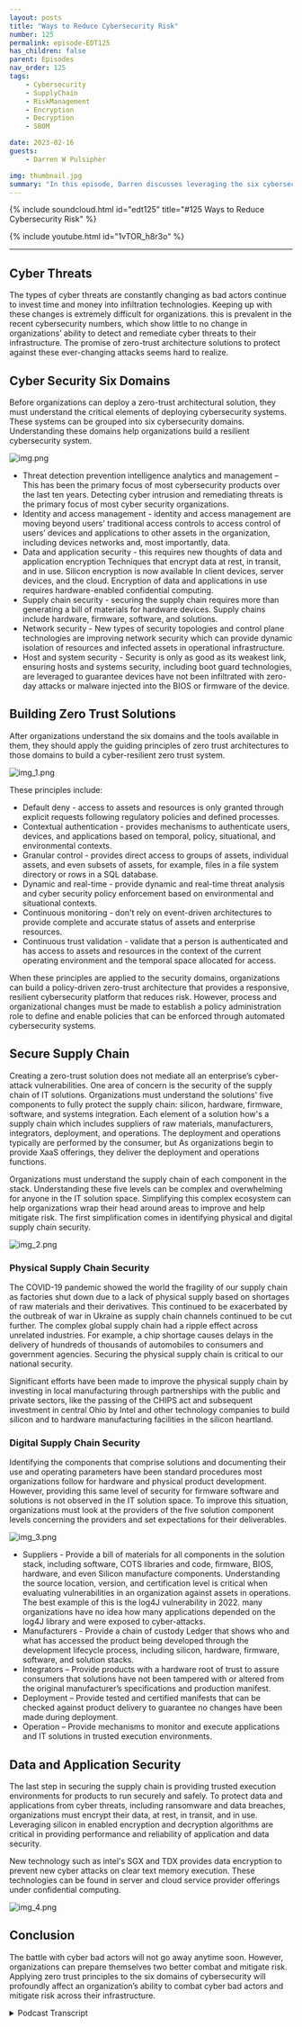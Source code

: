 ```yaml
---
layout: posts
title: "Ways to Reduce Cybersecurity Risk"
number: 125
permalink: episode-EDT125
has_children: false
parent: Episodes
nav_order: 125
tags:
    - Cybersecurity
    - SupplyChain
    - RiskManagement
    - Encryption
    - Decryption
    - SBOM

date: 2023-02-16
guests:
    - Darren W Pulsipher

img: thumbnail.jpg
summary: "In this episode, Darren discusses leveraging the six cybersecurity domains to develop a Zero Trust Architecture to protect your resources, data, and critical infrastructure."
---
```


{% include soundcloud.html id="edt125" title="#125 Ways to Reduce Cybersecurity Risk" %}

{% include youtube.html id="1vTOR_h8r3o" %}

---

## Cyber Threats

The types of cyber threats are constantly changing as bad actors continue to invest time and money into infiltration technologies. Keeping up with these changes is extremely difficult for organizations. this is prevalent in the recent cybersecurity numbers, which show little to no change in organizations’ ability to detect and remediate cyber threats to their infrastructure. The promise of zero-trust architecture solutions to protect against these ever-changing attacks seems hard to realize.

## Cyber Security Six Domains

Before organizations can deploy a zero-trust architectural solution, they must understand the critical elements of deploying cybersecurity systems. These systems can be grouped into six cybersecurity domains. Understanding these domains help organizations build a resilient cybersecurity system.

![img.png](img.png)

* Threat detection prevention intelligence analytics and management – This has been the primary focus of most cybersecurity products over the last ten years. Detecting cyber intrusion and remediating threats is the primary focus of most cyber security organizations.
* Identity and access management - identity and access management are moving beyond users' traditional access controls to access control of users’ devices and applications to other assets in the organization, including devices networks and, most importantly, data.
* Data and application security - this requires new thoughts of data and application encryption Techniques that encrypt data at rest, in transit, and in use. Silicon encryption is now available In client devices, server devices, and the cloud. Encryption of data and applications in use requires hardware-enabled confidential computing.
* Supply chain security - securing the supply chain requires more than generating a bill of materials for hardware devices. Supply chains include hardware, firmware, software, and solutions.
* Network security - New types of security topologies and control plane technologies are improving network security which can provide dynamic isolation of resources and infected assets in operational infrastructure.
* Host and system security - Security is only as good as its weakest link, ensuring hosts and systems security, including boot guard technologies, are leveraged to guarantee devices have not been infiltrated with zero-day attacks or malware injected into the BIOS or firmware of the device.

## Building Zero Trust Solutions

After organizations understand the six domains and the tools available in them, they should apply the guiding principles of zero trust architectures to those domains to build a cyber-resilient zero trust system. 

 ![img_1.png](img_1.png)

These principles include:

* Default deny - access to assets and resources is only granted through explicit requests following regulatory policies and defined processes.
* Contextual authentication - provides mechanisms to authenticate users, devices, and applications based on temporal, policy, situational, and environmental contexts.
* Granular control - provides direct access to groups of assets, individual assets, and even subsets of assets, for example, files in a file system directory or rows in a SQL database.
* Dynamic and real-time - provide dynamic and real-time threat analysis and cyber security policy enforcement based on environmental and situational contexts.
* Continuous monitoring - don't rely on event-driven architectures to provide complete and accurate status of assets and enterprise resources.
* Continuous trust validation - validate that a person is authenticated and has access to assets and resources in the context of the current operating environment and the temporal space allocated for access.

When these principles are applied to the security domains, organizations can build a policy-driven zero-trust architecture that provides a responsive, resilient cybersecurity platform that reduces risk. However, process and organizational changes must be made to establish a policy administration role to define and enable policies that can be enforced through automated cybersecurity systems.

## Secure Supply Chain

Creating a zero-trust solution does not mediate all an enterprise’s cyber-attack vulnerabilities. One area of concern is the security of the supply chain of IT solutions. Organizations must understand the solutions' five components to fully protect the supply chain: silicon, hardware, firmware, software, and systems integration. Each element of a solution how's a supply chain which includes suppliers of raw materials, manufacturers, integrators, deployment, and operations. The deployment and operations typically are performed by the consumer, but As organizations begin to provide XaaS offerings, they deliver the deployment and operations functions.

Organizations must understand the supply chain of each component in the stack. Understanding these five levels can be complex and overwhelming for anyone in the IT solution space. Simplifying this complex ecosystem can help organizations wrap their head around areas to improve and help mitigate risk. The first simplification comes in identifying physical and digital supply chain security.

![img_2.png](img_2.png)

### Physical Supply Chain Security

The COVID-19 pandemic showed the world the fragility of our supply chain as factories shut down due to a lack of physical supply based on shortages of raw materials and their derivatives. This continued to be exacerbated by the outbreak of war in Ukraine as supply chain channels continued to be cut further. The complex global supply chain had a ripple effect across unrelated industries. For example, a chip shortage causes delays in the delivery of hundreds of thousands of automobiles to consumers and government agencies. Securing the physical supply chain is critical to our national security.

Significant efforts have been made to improve the physical supply chain by investing in local manufacturing through partnerships with the public and private sectors, like the passing of the CHIPS act and subsequent investment in central Ohio by Intel and other technology companies to build silicon and to hardware manufacturing facilities in the silicon heartland.

### Digital Supply Chain Security

Identifying the components that comprise solutions and documenting their use and operating parameters have been standard procedures most organizations follow for hardware and physical product development. However, providing this same level of security for firmware software and solutions is not observed in the IT solution space. To improve this situation, organizations must look at the providers of the five solution component levels concerning the providers and set expectations for their deliverables.

![img_3.png](img_3.png)

* Suppliers - Provide a bill of materials for all components in the solution stack, including software, COTS libraries and code, firmware, BIOS, hardware, and even Silicon manufacture components. Understanding the source location, version, and certification level is critical when evaluating vulnerabilities in an organization against assets in operations. The best example of this is the log4J vulnerability in 2022. many organizations have no idea how many applications depended on the log4J library and were exposed to cyber-attacks.
* Manufacturers - Provide a chain of custody Ledger that shows who and what has accessed the product being developed through the development lifecycle process, including silicon, hardware, firmware, software, and solution stacks.
* Integrators – Provide products with a hardware root of trust to assure consumers that solutions have not been tampered with or altered from the original manufacturer’s specifications and production manifest.
* Deployment – Provide tested and certified manifests that can be checked against product delivery to guarantee no changes have been made during deployment.
* Operation – Provide mechanisms to monitor and execute applications and IT solutions in trusted execution environments.

## Data and Application Security

The last step in securing the supply chain is providing trusted execution environments for products to run securely and safely. To protect data and applications from cyber threats, including ransomware and data breaches, organizations must encrypt their data, at rest, in transit, and in use. Leveraging silicon in enabled encryption and decryption algorithms are critical in providing performance and reliability of application and data security.

New technology such as intel's SGX and TDX provides data encryption to prevent new cyber attacks on clear text memory execution. These technologies can be found in server and cloud service provider offerings under confidential computing.

![img_4.png](img_4.png)
 
## Conclusion

The battle with cyber bad actors will not go away anytime soon. However, organizations can prepare themselves two better combat and mitigate risk. Applying zero trust principles to the six domains of cybersecurity will profoundly affect an organization’s ability to combat cyber bad actors and mitigate risk across their infrastructure.


<details>
<summary> Podcast Transcript </summary>

<p>﻿1</p>
<p>Hello, this is Darren</p>
<p>Pulsipher, chief solution,architect of public sector at Intel.</p>
<p>And welcome to Embracing</p>
<p>Digital Transformation,where we investigate effective change,leveraging people processand technology.</p>
<p>On today's episode,the state of the Cyber threat Waysto reduce and address risk.</p>
<p>Today on the show, it's just me.</p>
<p>I'm going to talk a little bitabout the state of the cybersecurity todayand threats that are going on and waysthat we can help reduce thoseby looking at the sixdomains of cybersecurity,which we've talkedabout on the show before.</p>
<p>So you can check out the other episodes,just type in cybersecurityor six domains and and you'll find outthe other episodes on this.</p>
<p>But I want to give a little bit of updateand focus a little bit moretoday on the secure supplychain and application and datasecurity.</p>
<p>So let's dive right in.</p>
<p>First off, let's take a lookat the state of things today.</p>
<p>Cyber threats with the warbetween Russia and Ukraine, we've seena major increase, about 300% increasein nation state attackson soft targets in the United Statesand in Western Europe.</p>
<p>And we're also seeingthat trickle down into non nationstate attacks as well as cyber bad actorsare starting to feel more empoweredand they're they're starting to attacktargetsthat before have been kind of ignored,including a lot of targetsin the critical infrastructuresector, which includesenergy, water treatment,oil and gas refinery, health careand the list goes on and on.</p>
<p>CISA has 16 sectorsthat they've identified as criticalinfrastructure, and we're doing our bestto shore those up.</p>
<p>But today,they currently are a soft target.</p>
<p>So we got towe got to take a look at what we can doin those areas to help improve things.</p>
<p>But we've had some major attacksover this last yearthat have caused substantial financialand in some cases physicalharm to individuals and to infrastructure.</p>
<p>In fact,last year it's predictedthat data breaches have cost about $5.2trillionglobally and have exposed 22.1 billiondata records in the history of uscollecting dataaround cyber attacks and databreaches on average.</p>
<p>Most enterprises are trying to combat thisby using severaldifferent security products,and on average,most organizations are using aroundto secure their networks,which I think is interestingbecause in some respects,increasing the number of security productsincreasesthe threat attack surface.</p>
<p>So it's an interesting dilemmathat you have.</p>
<p>One of the best quotes that I've heardis in Information</p>
<p>Security by Bruce Schneier,</p>
<p>Complexity is the worst enemy of security,and I totally agree with that.</p>
<p>The more complex your systems are,there's bound to be more gaps involved.</p>
<p>All right.</p>
<p>So we've got to figure out ways toto combatthis in a in a in a better way.</p>
<p>And frankly, we're not doing very well.</p>
<p>If we take a look at the statisticson how long it takesto identify an attack and how longit takes to contain the attack,we haven't really seen any improvementover the lasteight years or so.</p>
<p>So from 2016 until now,it takes around 70 days to oncewe've detected an attack,an infiltration,it takes about 70 days to contain it.</p>
<p>That's that's over two months.</p>
<p>That's a long time.</p>
<p>But it's even worse when you look athow long it takes to actually identifythat you've been infiltrated,which is up to around 200, a little overmuch in the last eight years.</p>
<p>A little bit of ebband flow have happened, but the cost,the cost of a data breach has gone updramatically.</p>
<p>A data breach on averagenow is costing about 10% more or 4.4$4.35 million per data breach.</p>
<p>That's quite substantial.</p>
<p>So we got to do something about this asand this isthis is kind of a game for a catand mouse game for a lot of people.</p>
<p>It's a battle for sure.</p>
<p>So as we increase our ability to defendthe bad actors, increase their ability toattack, in fact,the attacks are evolving very quickly nowand we're starting to see more attacksspecifically in five different areas.</p>
<p>Ransomware attacks are becomingmore prevalent and they're not.</p>
<p>And this is interestingabout ransomware attacks.</p>
<p>I had a great interview with</p>
<p>Jim Freberg,who talked about the differencebetween federal attacks, attackson our federal government and attackson state and local governments.</p>
<p>Attacks on state and local governmentstend to be more ransomware attacks.</p>
<p>Why? They're softer targets.</p>
<p>It's not really a nation stateattacking you to get money.</p>
<p>It's it's more,you know, bad actors, organized crimeor whatever the case may be, terrorists,whatever that need money.</p>
<p>Right.</p>
<p>That ransomware attacks are primarilyfocused on state and local governmentsand some critical infrastructure,not so much on the federal governmentspace, because they can handle thosepretty quickly.</p>
<p>Another interestingattack that we're seeing is Cryptojacking,wherepeople are actuallyusing your infrastructure to mine crypto.</p>
<p>And it typically consumes about 40%of your resource of your endpoint,whether it's your laptopor an edge device of another sortor even your phones.</p>
<p>Even now, we're starting to see cryptojacking happen.</p>
<p>About 40% of your resources areare infected at this time, and it could gomonths and months and monthswithout detection because they're prettythey're pretty smart about how they'redoing crypto mining.</p>
<p>They're not doing it when someone elseis using the computer, they're doing itwhen your computer's just plugged inand sitting idle.</p>
<p>And sometimes they just take overthe whole thing and just go to town on it.</p>
<p>Another interesting attack that we'reseeing is control flow hijacking.</p>
<p>Now, this one's an interesting one,a fairly new one.</p>
<p>Well, it's not that new,but we're starting to see more of it.</p>
<p>And that's where they'retaking legitimate application codeand accessing data inside of the system.</p>
<p>So understanding that, hey,that application's doing whatit should be doing,but now it's accessing resourcesand sending it other placesthat it normally does not.</p>
<p>So that's a big concern, right?</p>
<p>Because that's a way to to hijack data andand get data out of organizations.</p>
<p>The next one is firmware attacks.</p>
<p>Now, this one is really interestingbecause as firmwareis typicallypretty hill held pretty tight,but we're starting to seemore attacks on firmwarewhich is below the operating system.</p>
<p>And firmware attackshave grown about five Xover the last three years,which means they're injectingthose attacks in the firmwarebefore it actually gets released,which leads to the lastbig evolving cyber threat,which is supply chain.</p>
<p>And this is specifically we can talkhardware, software, silicon supply chaincorruption or supply chain infiltration.</p>
<p>We've seen some of this,the most popular or infamous,</p>
<p>I should say, one that we've heard aboutis the SolarWinds attack,where they actually attackedthe DevOps pipeline.</p>
<p>And in doing so, they injectednew libraries into the softwaresupply chain that were their own librariesand then certified them.</p>
<p>And it's amazing, right?</p>
<p>So these are really big problemsthat we have to deal with.</p>
<p>As you can see,these are not your normal threatsthat we've seen over the last sixyears or so.</p>
<p>They're changingand webreak them down into three categories.</p>
<p>We can see the different vectorsof those attacks that are being used.</p>
<p>And the first one are people attacks.</p>
<p>And believe it or not,the number one attack,</p>
<p>Start with phishing.</p>
<p>The phishing attack.</p>
<p>I it sounds silly.</p>
<p>We all know. Don't click on that link.</p>
<p>But boy, they're getting really goodat phishing attacks.</p>
<p>In fact, just recentlywe're starting to see attacks,phishing attacks on discord,which is really interesting.</p>
<p>Right, that you would think, hey, discord,that's a little more controlled.</p>
<p>Na na.</p>
<p>We're seeing not just email phishing,but social media of phishing attacks.</p>
<p>We're seeing social engineeringwhere people are being groomedonline,being groomed by cyber bad actors, right.</p>
<p>Where they're share, wheretechnologists are sharing informationthey should not be sharing on socialon social media to gain access toto information about them or their companythat cybercriminals are starting toto use to attack their infrastructure.</p>
<p>We also have the insider threat.</p>
<p>That's always a problemwhen you have people involved in somehighly classified type of informationand things like that.</p>
<p>So those are some thingswe have to worry about.</p>
<p>We're also seeing process attacks.</p>
<p>Now this one is kind of new.</p>
<p>Well, it's been around for a long time,but we're seeing a really huge uptickwhere people are actually attackingthe build processand injecting themselvesinto these build processes.</p>
<p>Batch management,the software development lifecycleor even the hardware developmentlifecycle, which is much longer.</p>
<p>We're seeing attackseven at the hardware and design level,which is really interestingbecause these attacks are now in siliconor in a motherboard and now they're beingproduced in mass produced and sent out.</p>
<p>So we're startingto see those types of attacks.</p>
<p>We've got to be very mindfulof of those things.</p>
<p>And then we also have technology attacks,which are primarily software attacks.</p>
<p>Now, we're veryused to software attacks likethe software memory attacks, D</p>
<p>DOS, SQL injectionand ROP and chop those things.</p>
<p>We've seen those before.</p>
<p>They're continuing to happenand they're finding new ways to infiltrateusing those techniques.</p>
<p>Now, a lot of times people say,</p>
<p>Oh, this is all in the IP space.</p>
<p>What we're seeing actuallyit's starting to move overinto the OTT space in a big way.</p>
<p>And in OT has been really good in the pastat isolating themselves fromthe the the internetfor no better word,which means they're isolating themselvesfrom a lot of these attacksby firewalls or air gapped networks.</p>
<p>But hey guess what we're starting to seecyber criminals and cyber bad actorsjump the air gap into the spaceand they're not prepared because they'verelied on this really solid.</p>
<p>They call it the Purdue model.</p>
<p>They've they've relied on this reallysolid fortress that they've created.</p>
<p>But once someone's punchedin, it's it's soft on the insideand they're going hog wild,crazy on there.</p>
<p>Now, if we look what is happeningbehind these attacks,we find some common threads.</p>
<p>If you look at data breaches, supplychain attacks and ransomware,the three big ones there of the five,let's focus on these three.</p>
<p>We see common thread, poor cyber hygiene.</p>
<p>These are basic things.</p>
<p>I like password protection,setting access management.</p>
<p>These arethese are basic things that we should talka little bit about in a minute.</p>
<p>But there's other thingsthat we're seeing here too.</p>
<p>On the data breaches.</p>
<p>We're seeing systemcentric security and datacentric security are separate.</p>
<p>So people aren't.</p>
<p>They're worried more about hardware accessthan data access or application accessmore than data access.</p>
<p>And there's a really big lawlack of egress, monitoring in my watching,where my data is going outsideof my data center out, so my cloud serviceprovider, whatever the case may be.</p>
<p>So those are some big thingson data breach that we're not doingwell at on supply chain attacks.</p>
<p>This one, it worries me a lot actually,because we don't really havegreat visibilityor accountability into our supply chains,both hardware and software.</p>
<p>And we'll talk moreabout supply chain attacks.</p>
<p>We're also basing things on just eventdriven monitoringinstead of continuous monitoring.</p>
<p>So we only raise a red flagwhen something bad happens.</p>
<p>But we're not we're not continuouslymonitoring to see what's going onand looking at patterns of changeand things like thatand a lack of just specific productmonitoring that we should be doingthat we're not both on the hardware sideas we're building hardware up,and that includes the process monitoringand also on the software side, as well.</p>
<p>And then the last major threatand what's behind it is that ransomware,again, poor cyber hygiene, phishingattacks areare rampant in the ransomwarearena.</p>
<p>We also have a lack of defense in depthin a lot of our infrastructure.</p>
<p>We rely on that hardened shell onthe outside and it's soft in the middle.</p>
<p>So we've got to do a better job atlooking at things like micro segmentationand other tools like thatwhere I'm hardening throughout.</p>
<p>And so I need to do a better jobwith my security overall onon all these things, specifically aroundpolicy and risk management.</p>
<p>So let's talk a little bitabout cyber hygiene,since it was thenumber one issue that we saw.</p>
<p>So cyber hygiene, what it is.</p>
<p>Well, there's some really great resourcesout there that give yousome ideas on best practices,on cyber hygiene.</p>
<p>But basic security and risk managementpractices is really good cyber hygiene.</p>
<p>So you need to establish policiesand then implement those policiesacross your organization,not just in one pocket.</p>
<p>Right.</p>
<p>And things such as least privilegedmicro segmentation, encrypting everything,multifactorauthentication, patching,getting those security patches up to date.</p>
<p>These are your blockingand tackling of cybersecurity.</p>
<p>If you don't do these things,all the other fancy things that you dojust aren'tgoing to matter as much, right?</p>
<p>You're stillopening the gates to everyone, basically,which is going to be hard to manage.</p>
<p>So check outand you can Google this anywhere, frankly,cyber hygiene, best practices, there'sthere's tons of great ones out there.</p>
<p>You can also look at the nice standard,great ideasthere on how to secure your organization.</p>
<p>And I can seem overwhelming at times.</p>
<p>But if you look at the key principlesand you start at the top at theat the phishing, for example,phishing or multifactor authentication,if you start with just those two,you're going toyou're going to be so much more securethan you are right now.</p>
<p>So real quick, let's jump overto cybersecurity domains.</p>
<p>So Intel's position on thisis that there's six cybersecurity domains.</p>
<p>If we look at cybersecurityand break it into six bundles,there's threatdetection, prevention and analytics.</p>
<p>There's identity and access managementthis year, multi-factor authentication,there's data and application security,there's supply chain security,network security and host and systemsecurity.</p>
<p>Now, each one of these has a playand working them together.</p>
<p>And and it'snot just focusing just on detectionor just on supplychain is going to be good enough.</p>
<p>You've got to have a well-roundedprocess solution,whatever the case may be.</p>
<p>It has to be well-rounded.</p>
<p>You've got to you've got to touchall six of these areas to have and builda strong security castle or fortress.</p>
<p>Well, we've this is interesting.</p>
<p>When you look at these six domains,they really haven't changedmuch over the years.</p>
<p>The technology and processimprovements have.</p>
<p>But if I take a look at the evolutionof cybersecurity, it's really fascinating.</p>
<p>Each one of these six areas,all have a playall the way back to the 1990s,all through all the different typesof things that we saw,sometimes we focused more on like dataand application security with encryption.</p>
<p>And other days we looked at, Oh,we need to secure the supply chainlike software development,supply chain, or hey, we need to doidentity managementbetter with multifactor authentication.</p>
<p>But they all touched parts of it.</p>
<p>And until we get to today and today,</p>
<p>I find very interesting the big hugebuzz word of the day,of course, is cybersecurity architecture.</p>
<p>And I really don't like the name I see.</p>
<p>Or zero trust architecture.</p>
<p>Sorry, I really don't like the name zero</p>
<p>Trust architecture.</p>
<p>I think it should be zero trustphilosophy or principles,because when we hear the wordarchitecture, we are automatically think,</p>
<p>I can just go buy that,but you really can't.</p>
<p>Zero Trust means changesto process, changesto paradigm,the way you think about thingsand tools and training people.</p>
<p>So goes back to thatpeople process policy and technology.</p>
<p>So let's take a look at what it takesto enable zero trust First.</p>
<p>The first thing you have to understandare the six domains,which we already talked about threatdetection, identity managementdata and application security, networksecurity, supply chain security and hostand system security, understanding thoseand then applying zero trust principles.</p>
<p>These are interesting.</p>
<p>So trust principles like default, deny,don't let anyone in by default.</p>
<p>Don't. Don't let anyone in.</p>
<p>Contextual authentication,including temporal authentication.</p>
<p>Meaning</p>
<p>I have access for a short period of timeor a designated period of time, granularcontrol all the way down to data elements.</p>
<p>If you need it right.</p>
<p>Dynamic and real time controls,continuous monitoring, continuoustrust validation.</p>
<p>I trusted you once.</p>
<p>I trust you again.</p>
<p>All right.</p>
<p>I've got</p>
<p>I got to establish these key principles.</p>
<p>Now, if I apply those principlesto the six domainsusing processand technologyand training of your people,then I can truly start deploying a zerotrust architecture,which includes policy management,automation on your policy engine,creating the policyadmin, the Security Policy Administrationrole in your organization.</p>
<p>Which means if I doall of that together, right,then I can look at true policy enforcementat the endpoints,which means I'm getting informationfrom my assets on their current state,and then I am enforcingthose policies on those resourceswhich include not just hardware,not just virtual machinesor containers, but data applications,devices, virtual devices,virtual machines, containers, everythingnow fits into that default.</p>
<p>Deny and that zero trust principle,meaning everything has an identity,everything has access rightsthat I need to work through.</p>
<p>And this is really,really important concepts.</p>
<p>So let's take a little bit deeper.</p>
<p>Look into the best practices.</p>
<p>Where do you begin?</p>
<p>Well, you start with the six domains.</p>
<p>So if we start with the six domains,there's a lot to unpack there.</p>
<p>We can be</p>
<p>I could I could do a podcast on eachone of the six domains, which I might do.</p>
<p>Right.</p>
<p>So stay tuned, come back and listenand look, because we will do this.</p>
<p>We'll go through each domain in detail.</p>
<p>But today I'm going to talkspecifically about the supply chain,secure supply chain,that this is really become more complexthan we even realized,because if we look at the secure supplychain,we're not talking just and a lot of timeswhen you hear supplychain, you're thinking shipsitting off the coast of California,not able to come into portor fuel prices, driving uplogistics costs,all of those are those are part of it.</p>
<p>But that's not all.</p>
<p>When we look at supply chainin the microelectronics world,we have to look at silicon andwe have tolook athardware, we have to look at firmware,software and then solutionsthat I'm building on top of that software.</p>
<p>So I have to look at the supply chainof each one of thosebecause each one is unique.</p>
<p>Well, this could be overwhelmingfor any organization.</p>
<p>I got a I got to learn</p>
<p>I got to be an expert in all these things.</p>
<p>Well, the good news is.</p>
<p>No, you don't.</p>
<p>You there's some common themesthat we can seethroughout all of them that if we applysome general zerotrust philosophy against them,we'll be able to startto establish some securityin each one of these domains instead ofjust being a free for all right.</p>
<p>So if I take a look at those fivehorizontal solution software,firmware, hardware, silicon,and I look through its lifecycleand if I look at its lifecycle,which I could sayalmost on a vertical space,</p>
<p>I got suppliers of those,</p>
<p>I have manufacturers,</p>
<p>I have suppliers, I've got manufacturers,</p>
<p>I have an integrator, I have deployment,and then I have operations.</p>
<p>So that's kind of the lifecycleof each one of those those five levelsin my solution chain.</p>
<p>So if I look at each one, I've got to say,all right, well,how do I secure the supply chainfrom the supplier to the manufacturerto the integrator to deploymentand to operations of silicon?</p>
<p>How do I do that for hardwarefor each one of those?</p>
<p>Well, there's something really interestingabout this.</p>
<p>We can break downsecuring this in two waysphysical security and digital security.</p>
<p>So physicalsecurity and we've already seen thiswith like things like Fedrampand the gov cloud, right where</p>
<p>I have trusted people in those govclouds, right?</p>
<p>They are U.S. citizens.</p>
<p>They they go through the whole processto be certified, to be fedramp certified,and that I trust the peoplein those factoriesand the suppliers in those factories.</p>
<p>We have a process for that at theat the topat the solution stack,which is really interesting.</p>
<p>And it also includes a little biton the software stack.</p>
<p>So that's that physical supplychain security.</p>
<p>We are working feverishly right nowand that's why we're building fabsin Ohio, in Arizona and New Mexicoand in Europe to shore uptrusted factories in the United Statesand in Europeso that we can have that physical supplychain security that we need as well.</p>
<p>So that's being doneor in the process of being done today.</p>
<p>If you look at where hardware comes from,if I just have like a motherboard,for example, it is amazing.</p>
<p>If you broke it downto all the individual components,how many countries in the world contributeto that, which is part of globalization.</p>
<p>But when you get globalization like that,you also havefragile supply chainsthat you have to worry about.</p>
<p>That's why we're seeing so much investmentin into the United Statesto build out the supply chainsin a moretrusted way, in a more secureand reliable way.</p>
<p>Right now on the digital supply chain,the digital supply chain security,this is interestingbecause we really haven't done a great jobhere.</p>
<p>We've started to in thereand people have been playing aroundwith like blockchains and secureblock ledgers and and things like that.</p>
<p>But we haven't seen wide adoptionat the top and the solutions stackwe're starting to see it at the bottom,at the silicon layer,at the hardware layer,where I can go and see a bombof a device and I can know whereall the components have come from.</p>
<p>We're seeing that.</p>
<p>We're starting to see that now.</p>
<p>But on the software side,which you would think would be easiestbecause we're building the software,we know where it all came from,where we got when I see that yet.</p>
<p>But there are mandatesto provide software bombs,executive orderin Q2 of this year and in Q2 of 2023,we'll see if will be able to pull it offas a industry.</p>
<p>There are companiesthat are ahead of this.</p>
<p>They are providing a s bombs already,software bombs,and there are some good standardsout there that are being adopted now,but it's still in its infancy.</p>
<p>It's still very nascent.</p>
<p>Now, another thing that we need to look aton securing the supply chainis if we look at eachlevel inside the supply chain,starting with suppliers,manufacturers, integration,deployment and operations, whatcybersecurity techniquescan we use in each one of those?</p>
<p>And this turns out to be actuallysomething I can apply acrossall five horizontals,meaning the solutions, the hardware,firmware, software, silicon, rightbelow materials is one from the suppliers.</p>
<p>So if I request or mandate,</p>
<p>I need to build materialsfrom my supplier.</p>
<p>This should help out quite a bit. Right?</p>
<p>Because I know where my silicon came from.</p>
<p>I know that it came from a factoryin Portlandor a factory in Ohio or a factory in</p>
<p>Arizona or a factory in Dalian, China.</p>
<p>I can get access to that at the hardware.</p>
<p>Same thing.</p>
<p>Firmware softwaresolution stacks all the way at the top.</p>
<p>I should be able to go to a cloud serviceprovider and say, You'reproviding this service like Ardis,for example, AWB already has, or Azure</p>
<p>SQL Server.</p>
<p>You should be able to say what what wasput in there to make that work,</p>
<p>Which software stacks and which hardwareis it running on in the firmware?</p>
<p>I should be ableto get access to those bombs.</p>
<p>So that's the benefit of the bombs.</p>
<p>It helps build up some trustwhich goes into the next partis when I'm manufacturing something,</p>
<p>I want to make sure that I'm protected.</p>
<p>So I need a chain of custody.</p>
<p>I need to know that nothing's beeninjected into the manufacturing process.</p>
<p>As I've gotten my supply, I I'm startingto build out my manufacturing.</p>
<p>We do this in hardened,hardened operational pipelinesand there's some great technology on thisaround trusted execution environmentswhere I can make sure I knowwho has touch of the softwarethat's being built, who has touchedthe silicon or the hardware,and that gives me that chain of custody,who has touched it,who's manipulated itall that the next one is integration.</p>
<p>So once it's manufactured,now I'm getting up to the integration.</p>
<p>We want to make sure that nothing changeshere, right?</p>
<p>So we need to establish a route of trust,meaning I trust where this came from.</p>
<p>And I can guaranteethat during integration it's not changing,that those core foundational partsare not changing.</p>
<p>And then when I get to deployment,</p>
<p>I can use that route of trustto do attestationand certification of my manifest.</p>
<p>So now I have everything I need in there.</p>
<p>I can say, yes,every part of this solutionor silicon or hardware that I'm deliveringhas been attested and certified.</p>
<p>I know exactly what's in there.</p>
<p>I certify that that it's true.</p>
<p>Now, we'veseen attacks right hereat this deployment levelin when people have been attackingsoftware supply chains.</p>
<p>We're starting to see that happen.</p>
<p>So you got to lock downyour environment there.</p>
<p>And then this is really interesting,the last step here,and it's on the operations side.</p>
<p>It is I can</p>
<p>I can have the most secure products.</p>
<p>You've got me.</p>
<p>And then if on the end,when I'm running an operations,if I don't usea trusted execution environment,if I'm not establishing trust there,it doesn't matterif I open upall of all of my firewallrulesif I don't do access it anyway,anyone can access anything they want.</p>
<p>They'reall the work down from the supplierup to operations.</p>
<p>Doesn't matterbecause I've opened everything up.</p>
<p>So I need to establish dataand application security at this, at thisoperation side.</p>
<p>So which brings you to the next domain.</p>
<p>I want to quickly talk about,which is data and application security.</p>
<p>So when I talk about data and applicationsecurity,</p>
<p>I'm talking about encryptingand access managementand see how they all tie togetherthe domains.</p>
<p>But let's specifically talk about dataand application security real quick.</p>
<p>This means encrypting data.</p>
<p>Data at rest, data in in flightand also data in use.</p>
<p>So if I look at data at restand data in flight, thesea lot of people are avoiding this becauseencryption costs too much time, right?</p>
<p>It's like 20% overhead.</p>
<p>It is not.</p>
<p>It's like single like 1%,maybe even less than 1%,depending on what you're encrypting,because a lot of the encryptionalgorithms are now in silicon,which meansyou can take advantage of the siliconto do the encryption for youand everything is encryptedend to end encryption.</p>
<p>And with new technology that we're seeing,like trusted execution environments,</p>
<p>I can also encrypt memory as I'm using itso no one can get access to itthrough a side channel attackor whatever the case may be.</p>
<p>So take a look at trusted executionenvironments in encrypting data in use.</p>
<p>It's very important as well.</p>
<p>And then the last thing</p>
<p>I just want to make sure everyoneunderstands, to really achievecybersecurity and resilience,you've got to look at the sixdomains, apply the zero trust principles,and build a zero trust organizationthat can really help establishcybersecurityand resiliency.</p>
<p>Thank you for listeningto Embracing Digital Transformation today.</p>
<p>If you enjoyed our podcast,give it five Stars on your favoritepodcasting site or YouTube channel,you can find out more informationabout embracing digital transformationand embracingdigtial.org</p>
<p>Until nexttime, go out and do something wonderful.</p>

</details>
